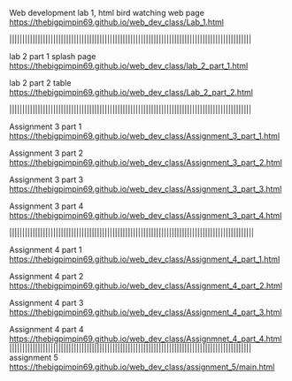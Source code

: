 Web development lab 1, html bird watching web page   https://thebigpimpin69.github.io/web_dev_class/Lab_1.html

||||||||||||||||||||||||||||||||||||||||||||||||||||||||||||||||||||||||||||||||||||||||||||||

lab 2 part 1 splash page  https://thebigpimpin69.github.io/web_dev_class/lab_2_part_1.html

lab 2 part 2 table https://thebigpimpin69.github.io/web_dev_class/Lab_2_part_2.html

||||||||||||||||||||||||||||||||||||||||||||||||||||||||||||||||||||||||||||||||||||||||||||||

Assignment 3 part 1 https://thebigpimpin69.github.io/web_dev_class/Assignment_3_part_1.html

Assignment 3 part 2 https://thebigpimpin69.github.io/web_dev_class/Assignment_3_part_2.html

Assignment 3 part 3 https://thebigpimpin69.github.io/web_dev_class/Assignment_3_part_3.html

Assignment 3 part 4 https://thebigpimpin69.github.io/web_dev_class/Assignment_3_part_4.html

|||||||||||||||||||||||||||||||||||||||||||||||||||||||||||||||||||||||||||||||||||||||||||||||

Assignment 4 part 1 https://thebigpimpin69.github.io/web_dev_class/Assignment_4_part_1.html

Assignment 4 part 2 https://thebigpimpin69.github.io/web_dev_class/Assignment_4_part_2.html

Assignment 4 part 3 https://thebigpimpin69.github.io/web_dev_class/Assignment_4_part_3.html

Assignment 4 part 4 https://thebigpimpin69.github.io/web_dev_class/Assignmnet_4_part_4.html
||||||||||||||||||||||||||||||||||||||||||||||||||||||||||||||||||||||||||||||||||||||||||||||
assignment 5 https://thebigpimpin69.github.io/web_dev_class/assignment_5/main.html
